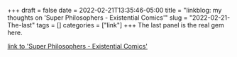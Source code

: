 +++draft = falsedate = 2022-02-21T13:35:46-05:00title = "linkblog: my thoughts on 'Super Philosophers - Existential Comics'"slug = "2022-02-21-The-last"tags = []categories = ["link"]+++The last panel is the real gem here. [link to 'Super Philosophers - Existential Comics'](https://existentialcomics.com/comic/434)